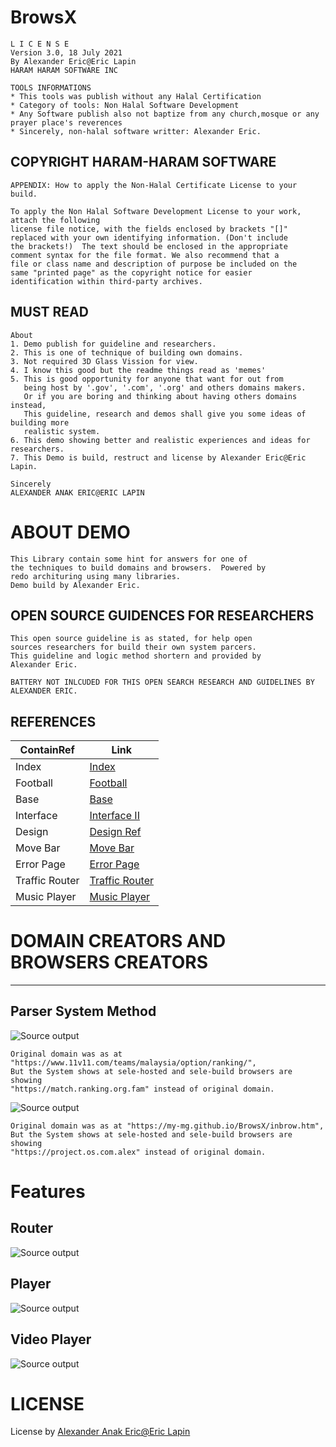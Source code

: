 # BrowsX 

    L I C E N S E
    Version 3.0, 18 July 2021
    By Alexander Eric@Eric Lapin
    HARAM HARAM SOFTWARE INC
			   
    TOOLS INFORMATIONS
    * This tools was publish without any Halal Certification 
    * Category of tools: Non Halal Software Development
    * Any Software publish also not baptize from any church,mosque or any prayer place's reverences
    * Sincerely, non-halal software writter: Alexander Eric.
			  

## COPYRIGHT HARAM-HARAM SOFTWARE

    APPENDIX: How to apply the Non-Halal Certificate License to your build.
   
    To apply the Non Halal Software Development License to your work, attach the following
    license file notice, with the fields enclosed by brackets "[]"
    replaced with your own identifying information. (Don't include
    the brackets!)  The text should be enclosed in the appropriate
    comment syntax for the file format. We also recommend that a
    file or class name and description of purpose be included on the
    same "printed page" as the copyright notice for easier
    identification within third-party archives.
    
## MUST READ     
    About
   	1. Demo publish for guideline and researchers.
	2. This is one of technique of building own domains.
	3. Not required 3D Glass Vission for view.
	4. I know this good but the readme things read as 'memes'
	5. This is good opportunity for anyone that want for out from 
	   being host by '.gov', '.com', '.org' and others domains makers.
	   Or if you are boring and thinking about having others domains instead,
	   This guideline, research and demos shall give you some ideas of building more
	   realistic system.
	6. This demo showing better and realistic experiences and ideas for researchers.
	7. This Demo is build, restruct and license by Alexander Eric@Eric Lapin. 
	
	Sincerely
   	ALEXANDER ANAK ERIC@ERIC LAPIN

# ABOUT DEMO
	This Library contain some hint for answers for one of 
	the techniques to build domains and browsers.  Powered by 
	redo archituring using many libraries. 
	Demo build by Alexander Eric. 
	
## OPEN SOURCE GUIDENCES FOR RESEARCHERS
	This open source guideline is as stated, for help open 
	sources researchers for build their own system parcers. 
	This guideline and logic method shortern and provided by 
	Alexander Eric.
	
	BATTERY NOT INLCUDED FOR THIS OPEN SEARCH RESEARCH AND GUIDELINES BY ALEXANDER ERIC.
	
## REFERENCES   	
ContainRef | Link
--------|---------------------------------------------------------
Index | [Index](https://my-mg.github.io/BrowsX/)
Football | [Football](https://my-mg.github.io/BrowsX/football.htm)
Base | [Base](https://my-mg.github.io/BrowsX/maximize.htm)
Interface | [Interface II](https://my-mg.github.io/BrowsX/inbrow.htm)
Design | [Design Ref](https://my-mg.github.io/BrowsX/dsg.html)
Move Bar | [Move Bar](https://my-mg.github.io/BrowsX/movebar.htm)
Error Page | [Error Page](https://my-mg.github.io/BrowsX/LoadGame.htm)
Traffic Router | [Traffic Router](https://my-mg.github.io/BrowsX/Router/) 
Music Player | [Music Player](https://my-mg.github.io/BrowsX/player.htm)


# DOMAIN CREATORS AND BROWSERS CREATORS 
------------------------------------------------
## Parser System Method
![Source output](media/output.png)

	Original domain was as at "https://www.11v11.com/teams/malaysia/option/ranking/", 
	But the System shows at sele-hosted and sele-build browsers are showing 
	"https://match.ranking.org.fam" instead of original domain.

![Source output](media/output2.png)

	Original domain was as at "https://my-mg.github.io/BrowsX/inbrow.htm", 
	But the System shows at sele-hosted and sele-build browsers are showing 
	"https://project.os.com.alex" instead of original domain. 

# Features
## Router
![Source output](media/router.png)

## Player 
![Source output](media/mplayer.png)

## Video Player
![Source output](media/vplay.png)

# LICENSE
License by [Alexander Anak Eric@Eric Lapin](https://www.facebook.com/alexandereric.on.fb/)

   	
